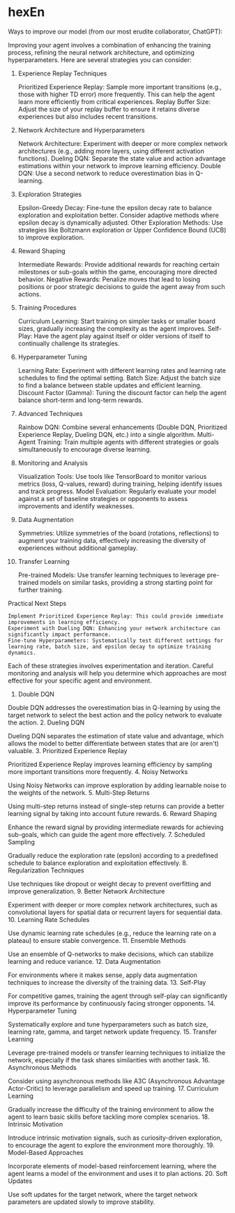 # hexEn


Ways to improve our model (from our most erudite collaborator, ChatGPT): 

Improving your agent involves a combination of enhancing the training process, refining the neural network architecture, and optimizing hyperparameters. Here are several strategies you can consider:
1. Experience Replay Techniques

    Prioritized Experience Replay: Sample more important transitions (e.g., those with higher TD error) more frequently. This can help the agent learn more efficiently from critical experiences.
    Replay Buffer Size: Adjust the size of your replay buffer to ensure it retains diverse experiences but also includes recent transitions.

2. Network Architecture and Hyperparameters

    Network Architecture: Experiment with deeper or more complex network architectures (e.g., adding more layers, using different activation functions).
    Dueling DQN: Separate the state value and action advantage estimations within your network to improve learning efficiency.
    Double DQN: Use a second network to reduce overestimation bias in Q-learning.

3. Exploration Strategies

    Epsilon-Greedy Decay: Fine-tune the epsilon decay rate to balance exploration and exploitation better. Consider adaptive methods where epsilon decay is dynamically adjusted.
    Other Exploration Methods: Use strategies like Boltzmann exploration or Upper Confidence Bound (UCB) to improve exploration.

4. Reward Shaping

    Intermediate Rewards: Provide additional rewards for reaching certain milestones or sub-goals within the game, encouraging more directed behavior.
    Negative Rewards: Penalize moves that lead to losing positions or poor strategic decisions to guide the agent away from such actions.

5. Training Procedures

    Curriculum Learning: Start training on simpler tasks or smaller board sizes, gradually increasing the complexity as the agent improves.
    Self-Play: Have the agent play against itself or older versions of itself to continually challenge its strategies.

6. Hyperparameter Tuning

    Learning Rate: Experiment with different learning rates and learning rate schedules to find the optimal setting.
    Batch Size: Adjust the batch size to find a balance between stable updates and efficient learning.
    Discount Factor (Gamma): Tuning the discount factor can help the agent balance short-term and long-term rewards.

7. Advanced Techniques

    Rainbow DQN: Combine several enhancements (Double DQN, Prioritized Experience Replay, Dueling DQN, etc.) into a single algorithm.
    Multi-Agent Training: Train multiple agents with different strategies or goals simultaneously to encourage diverse learning.

8. Monitoring and Analysis

    Visualization Tools: Use tools like TensorBoard to monitor various metrics (loss, Q-values, reward) during training, helping identify issues and track progress.
    Model Evaluation: Regularly evaluate your model against a set of baseline strategies or opponents to assess improvements and identify weaknesses.

9. Data Augmentation

    Symmetries: Utilize symmetries of the board (rotations, reflections) to augment your training data, effectively increasing the diversity of experiences without additional gameplay.

10. Transfer Learning

    Pre-trained Models: Use transfer learning techniques to leverage pre-trained models on similar tasks, providing a strong starting point for further training.

Practical Next Steps

    Implement Prioritized Experience Replay: This could provide immediate improvements in learning efficiency.
    Experiment with Dueling DQN: Enhancing your network architecture can significantly impact performance.
    Fine-tune Hyperparameters: Systematically test different settings for learning rate, batch size, and epsilon decay to optimize training dynamics.

Each of these strategies involves experimentation and iteration. Careful monitoring and analysis will help you determine which approaches are most effective for your specific agent and environment.



1. Double DQN

Double DQN addresses the overestimation bias in Q-learning by using the target network to select the best action and the policy network to evaluate the action.
2. Dueling DQN

Dueling DQN separates the estimation of state value and advantage, which allows the model to better differentiate between states that are (or aren't) valuable.
3. Prioritized Experience Replay

Prioritized Experience Replay improves learning efficiency by sampling more important transitions more frequently.
4. Noisy Networks

Using Noisy Networks can improve exploration by adding learnable noise to the weights of the network.
5. Multi-Step Returns

Using multi-step returns instead of single-step returns can provide a better learning signal by taking into account future rewards.
6. Reward Shaping

Enhance the reward signal by providing intermediate rewards for achieving sub-goals, which can guide the agent more effectively.
7. Scheduled Sampling

Gradually reduce the exploration rate (epsilon) according to a predefined schedule to balance exploration and exploitation effectively.
8. Regularization Techniques

Use techniques like dropout or weight decay to prevent overfitting and improve generalization.
9. Better Network Architecture

Experiment with deeper or more complex network architectures, such as convolutional layers for spatial data or recurrent layers for sequential data.
10. Learning Rate Schedules

Use dynamic learning rate schedules (e.g., reduce the learning rate on a plateau) to ensure stable convergence.
11. Ensemble Methods

Use an ensemble of Q-networks to make decisions, which can stabilize learning and reduce variance.
12. Data Augmentation

For environments where it makes sense, apply data augmentation techniques to increase the diversity of the training data.
13. Self-Play

For competitive games, training the agent through self-play can significantly improve its performance by continuously facing stronger opponents.
14. Hyperparameter Tuning

Systematically explore and tune hyperparameters such as batch size, learning rate, gamma, and target network update frequency.
15. Transfer Learning

Leverage pre-trained models or transfer learning techniques to initialize the network, especially if the task shares similarities with another task.
16. Asynchronous Methods

Consider using asynchronous methods like A3C (Asynchronous Advantage Actor-Critic) to leverage parallelism and speed up training.
17. Curriculum Learning

Gradually increase the difficulty of the training environment to allow the agent to learn basic skills before tackling more complex scenarios.
18. Intrinsic Motivation

Introduce intrinsic motivation signals, such as curiosity-driven exploration, to encourage the agent to explore the environment more thoroughly.
19. Model-Based Approaches

Incorporate elements of model-based reinforcement learning, where the agent learns a model of the environment and uses it to plan actions.
20. Soft Updates

Use soft updates for the target network, where the target network parameters are updated slowly to improve stability.
